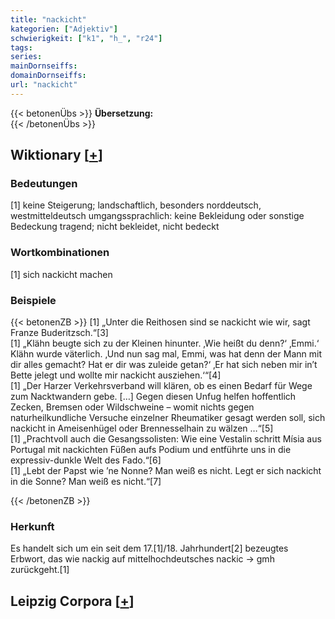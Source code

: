 ```yaml
---
title: "nackicht"
kategorien: ["Adjektiv"]
schwierigkeit: ["k1", "h_", "r24"]
tags:
series:
mainDornseiffs:
domainDornseiffs:
url: "nackicht"
---
```


{{< betonenÜbs >}}
**Übersetzung:**  
{{< /betonenÜbs >}}

## Wiktionary [[+](https://de.wiktionary.org/wiki/nackicht)]

### Bedeutungen
[1] keine Steigerung; landschaftlich, besonders norddeutsch, westmitteldeutsch umgangssprachlich: keine Bekleidung oder sonstige Bedeckung tragend; nicht bekleidet, nicht bedeckt  

### Wortkombinationen
[1] sich nackicht machen  

### Beispiele
{{< betonenZB >}}
[1] „Unter die Reithosen sind se nackicht wie wir, sagt Franze Buderitzsch.“[3]  
[1] „Klähn beugte sich zu der Kleinen hinunter. ‚Wie heißt du denn?‘ ‚Emmi.‘ Klähn wurde väterlich. ‚Und nun sag mal, Emmi, was hat denn der Mann mit dir alles gemacht? Hat er dir was zuleide getan?‘ ‚Er hat sich neben mir in’t Bette jelegt und wollte mir nackicht ausziehen.‘“[4]  
[1] „Der Harzer Verkehrsverband will klären, ob es einen Bedarf für Wege zum Nacktwandern gebe. […] Gegen diesen Unfug helfen hoffentlich Zecken, Bremsen oder Wildschweine – womit nichts gegen naturheilkundliche Versuche einzelner Rheumatiker gesagt werden soll, sich nackicht in Ameisenhügel oder Brennesselhain zu wälzen …“[5]  
[1] „Prachtvoll auch die Gesangssolisten: Wie eine Vestalin schritt Mísia aus Portugal mit nackichten Füßen aufs Podium und entführte uns in die expressiv-dunkle Welt des Fado.“[6]  
[1] „Lebt der Papst wie ’ne Nonne? Man weiß es nicht. Legt er sich nackicht in die Sonne? Man weiß es nicht.“[7]  

{{< /betonenZB >}}
### Herkunft
Es handelt sich um ein seit dem 17.[1]/18. Jahrhundert[2] bezeugtes Erbwort, das wie nackig auf mittelhochdeutsches nackic → gmh zurückgeht.[1]  


## Leipzig Corpora [[+](https://corpora.uni-leipzig.de/en/res?word=nackicht&corpusId=deu_newscrawl-public_2018)]

